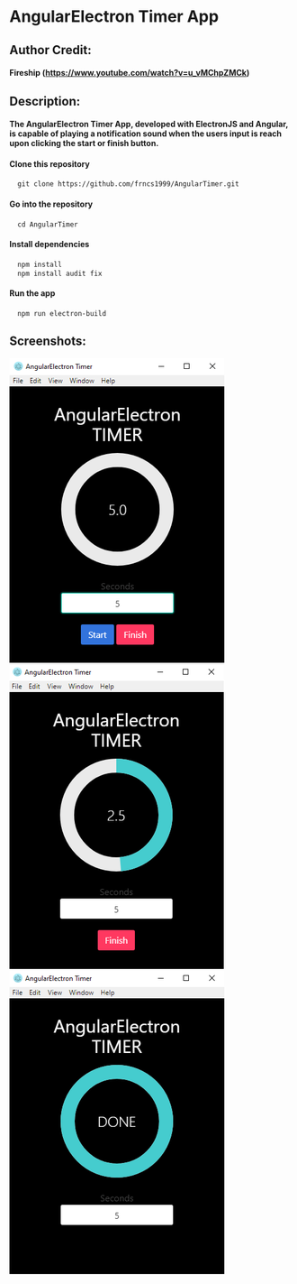 # AngularElectron Timer App
 ## Author Credit: 
 #### Fireship (https://www.youtube.com/watch?v=u_vMChpZMCk)
 ## Description: 
 #### The AngularElectron Timer App, developed with ElectronJS and Angular, is capable of playing a notification sound when the users input is reach upon clicking the start or finish button.
   #### Clone this repository
      git clone https://github.com/frncs1999/AngularTimer.git
   #### Go into the repository
      cd AngularTimer
   #### Install dependencies
      npm install
      npm install audit fix
   #### Run the app
      npm run electron-build
 
 ## Screenshots:
 ![](https://github.com/frncs1999/AngularTimer/blob/master/ss_01.png)
 ![](https://github.com/frncs1999/AngularTimer/blob/master/ss_02.png)
 ![](https://github.com/frncs1999/AngularTimer/blob/master/ss_03.png)
